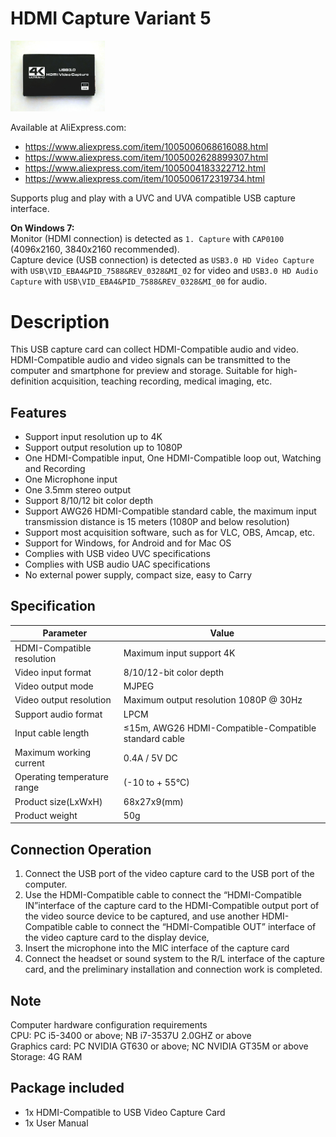 HDMI Capture Variant 5
======================

<img src="hdmi-cap5.jpg" width="30%" height="30%">

Available at AliExpress.com:
* https://www.aliexpress.com/item/1005006068616088.html
* https://www.aliexpress.com/item/1005002628899307.html
* https://www.aliexpress.com/item/1005004183322712.html
* https://www.aliexpress.com/item/1005006172319734.html

Supports plug and play with a UVC and UVA compatible USB capture interface.

**On Windows 7:**  
Monitor (HDMI connection) is detected as `1. Capture` with `CAP0100` (4096x2160, 3840x2160 recommended).  
Capture device (USB connection) is detected as `USB3.0 HD Video Capture` with `USB\VID_EBA4&PID_7588&REV_0328&MI_02` for video and `USB3.0 HD Audio Capture` with `USB\VID_EBA4&PID_7588&REV_0328&MI_00` for audio.

Description
===========

This USB capture card can collect HDMI-Compatible audio and video. HDMI-Compatible audio and video signals can be
transmitted to the computer and smartphone for preview and storage. Suitable for high-definition acquisition, teaching recording, medical imaging, etc.

Features
--------

* Support input resolution up to 4K
* Support output resolution up to 1080P
* One HDMI-Compatible input, One HDMI-Compatible loop out, Watching and Recording
* One Microphone input
* One 3.5mm stereo output
* Support 8/10/12 bit color depth
* Support AWG26 HDMI-Compatible standard cable, the maximum input transmission distance is 15 meters (1080P and below resolution)
* Support most acquisition software, such as for VLC, OBS, Amcap, etc.
* Support for Windows, for Android and for Mac OS
* Complies with USB video UVC specifications
* Complies with USB audio UAC specifications
* No external power supply, compact size, easy to Carry

Specification
-------------

|Parameter                   | Value
|----------------------------|-----------------------------------------------------
|HDMI-Compatible resolution  |Maximum input support 4K
|Video input format          |8/10/12-bit color depth
|Video output mode           |MJPEG
|Video output resolution     |Maximum output resolution 1080P @ 30Hz
|Support audio format        |LPCM
|Input cable length          |≤15m, AWG26 HDMI-Compatible-Compatible standard cable
|Maximum working current     |0.4A / 5V DC
|Operating temperature range |(-10 to + 55°C)
|Product size(LxWxH)         |68x27x9(mm)
|Product weight              |50g

Connection Operation
--------------------

1. Connect the USB port of the video capture card to the USB port of the computer.
2. Use the HDMI-Compatible cable to connect the “HDMI-Compatible IN”interface of the capture card to the HDMI-Compatible output port of the video source device to be captured, and use another HDMI-Compatible cable to connect the “HDMI-Compatible OUT” interface of the video capture card to the display device,
3. Insert the microphone into the MIC interface of the capture card
4. Connect the headset or sound system to the R/L interface of the capture card, and the preliminary installation and connection work is completed.

Note
----

Computer hardware configuration requirements  
CPU: PC i5-3400 or above; NB i7-3537U 2.0GHZ or above  
Graphics card: PC NVIDIA GT630 or above; NC NVIDIA GT35M or above  
Storage: 4G RAM

Package included
----------------

* 1x HDMI-Compatible to USB Video Capture Card
* 1x User Manual
